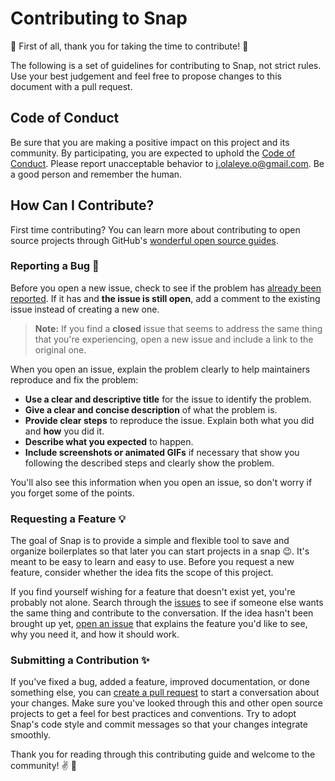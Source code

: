 # Contributing to Snap

:tada: First of all, thank you for taking the time to contribute! :tada:

The following is a set of guidelines for contributing to Snap, not strict rules. Use your best judgement and feel free to propose changes to this document with a pull request.

## Code of Conduct

Be sure that you are making a positive impact on this project and its community. By participating, you are expected to uphold the [Code of Conduct](CODE_OF_CONDUCT.md). Please report unacceptable behavior to j.olaleye.o@gmail.com. Be a good person and remember the human.

## How Can I Contribute?

First time contributing? You can learn more about contributing to open source projects through GitHub's [wonderful open source guides](https://opensource.guide/how-to-contribute/).

### Reporting a Bug :bug:

Before you open a new issue, check to see if the problem has [already been reported](https://github.com/jolaleye/snap/issues). If it has and **the issue is still open**, add a comment to the existing issue instead of creating a new one.

> **Note:** If you find a **closed** issue that seems to address the same thing that you're experiencing, open a new issue and include a link to the original one.

When you open an issue, explain the problem clearly to help maintainers reproduce and fix the problem:

- **Use a clear and descriptive title** for the issue to identify the problem.
- **Give a clear and concise description** of what the problem is.
- **Provide clear steps** to reproduce the issue. Explain both what you did and **how** you did it.
- **Describe what you expected** to happen.
- **Include screenshots or animated GIFs** if necessary that show you following the described steps and clearly show the problem.

You'll also see this information when you open an issue, so don't worry if you forget some of the points.

### Requesting a Feature :bulb:

The goal of Snap is to provide a simple and flexible tool to save and organize boilerplates so that later you can start projects in a snap :wink:. It's meant to be easy to learn and easy to use. Before you request a new feature, consider whether the idea fits the scope of this project. 

If you find yourself wishing for a feature that doesn't exist yet, you're probably not alone. Search through the [issues](https://github.com/jolaleye/snap/issues) to see if someone else wants the same thing and contribute to the conversation. If the idea hasn't been brought up yet, [open an issue](https://github.com/jolaleye/snap/issues/new?template=feature_request.md) that explains the feature you'd like to see, why you need it, and how it should work.

### Submitting a Contribution :sparkles:

If you've fixed a bug, added a feature, improved documentation, or done something else, you can [create a pull request](https://github.com/jolaleye/snap/pulls) to start a conversation about your changes. Make sure you've looked through this and other open source projects to get a feel for best practices and conventions. Try to adopt Snap's code style and commit messages so that your changes integrate smoothly.

Thank you for reading through this contributing guide and welcome to the community! :v: :tada: